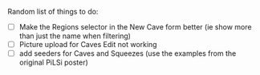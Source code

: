 Random list of things to do:

- [ ] Make the Regions selector in the New Cave form better (ie show more than just the name when filtering)
- [ ] Picture upload for Caves Edit not working
- [ ] add seeders for Caves and Squeezes (use the examples from the original PiLSi poster)